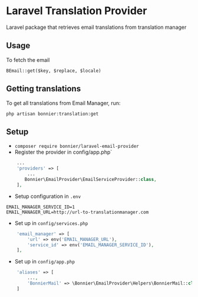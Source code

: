 # Laravel Translation Provider
Laravel package that retrieves email translations from translation manager 


## Usage
To fetch the email

`BEmail::get($key, $replace, $locale)`

## Getting translations
To get all translations from Email Manager, run:

`php artisan bonnier:translation:get`

## Setup
- `composer require bonnier/laravel-email-provider`
- Register the provider in config/app.php`
```php
    ...
    'providers' => [
        ...
       Bonnier\EmailProvider\EmailServiceProvider::class, 
    ],
```
- Setup configuration in `.env`
```
EMAIL_MANAGER_SERVICE_ID=1
EMAIL_MANAGER_URL=http://url-to-translationmanager.com
```
- Set up in `config/services.php`
```php
    'email_manager' => [
        'url' => env('EMAIL_MANAGER_URL'),
        'service_id' => env('EMAIL_MANAGER_SERVICE_ID'),
    ],
```
- Set up in `config/app.php`
```php
    'aliases' => [
        ...,
        'BonnierMail' => \Bonnier\EmailProvider\Helpers\BonnierMail::class,
    ]
```
